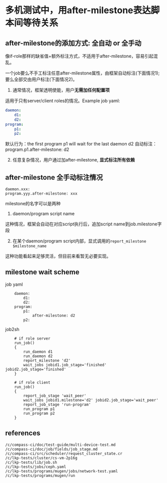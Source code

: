 # 多机测试中，用after-milestone表达脚本间等待关系

## after-milestone的添加方式: 全自动 or 全手动

像if-role那样的缺省值+额外标注方式，不适用于after-milestone，容易引起混乱。

一个job要么不手工标注任意after-milestone属性，由框架自动标注(下面情况1);
要么全部交由用户标注(下面情况2)。

1. 通常情况，框架透明使能，用户**无需加任何配置项**

适用于只有server/client roles的情况。Example job yaml:

```yaml
daemon:
    d1:
    d2:
program:
    p1:
    p2:
```

默认行为：the first program p1 will wait for the last daemon d2
自动标注：program.p1.after-milestone: d2

2. 任意复杂情况，用户通过加after-milestone, **显式标注所有依赖**

## after-milestone 全手动标注情况

    daemon.xxx:
    program.yyy.after-milestone: xxx

milestone的名字可以是两种

1. daemon/program script name

这种情况，框架会自动在对应script执行后，追加script name到job.milestone字段

2. 在某个daemon/program script内部，显式调用的`report_milestone $milestone_name`

这种功能看起来足够灵活，但目前来看暂无必要实现。

## milestone wait scheme

job yaml
```
    daemon:
        d1:
        d2:
    program:
        p1:
            after-milestone: d2
        p2:
```

job2sh
```
    # if role server
    run_job()
    {
        run_daemon d1
        run_daemon d2
        report_milestone 'd2'
        wait_jobs jobid1.job_stage='finished' jobid2.job_stage='finished'
    }

    # if role client
    run_job()
    {
        report_job_stage 'wait_peer'
        wait_jobs jobid1.milestone='d2' jobid2.job_stage='wait_peer'
        report_job_stage 'run-program'
        run_program p1
        run_program p2
    }
```

## references

```
/c/compass-ci/doc/test-guide/multi-device-test.md
/c/compass-ci/doc/job/fields/job_stage.md
/c/compass-ci/src/scheduler/request_cluster_state.cr
/c/lkp-tests/cluster/cs-vm-2p16g
/c/lkp-tests/lib/job.sh
/c/lkp-tests/jobs/ceph.yaml
/c/lkp-tests/programs/mugen/jobs/network-test.yaml
/c/lkp-tests/programs/mugen/run
```
